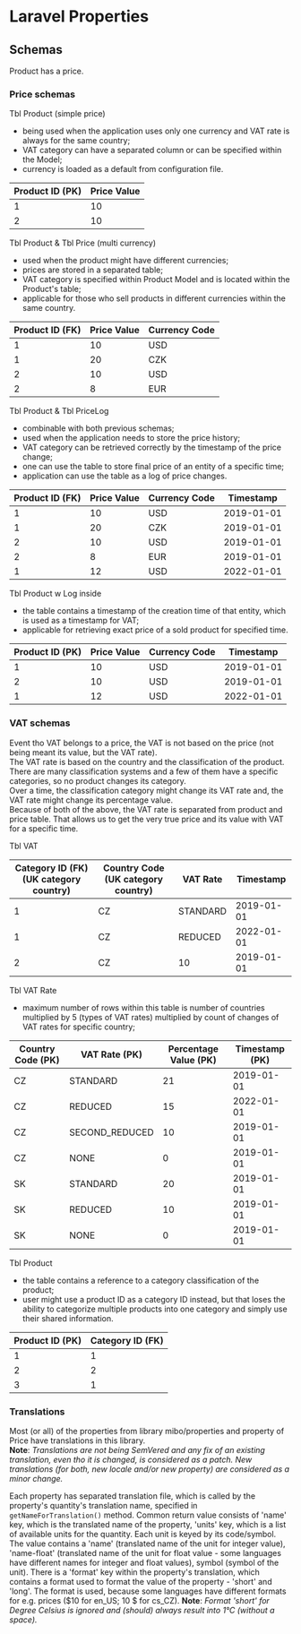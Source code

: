 # Laravel Properties

## Schemas
Product has a price.

### Price schemas

Tbl Product (simple price)
* being used when the application uses only one currency and VAT rate is always for the same country;
* VAT category can have a separated column or can be specified within the Model;
* currency is loaded as a default from configuration file.

| Product ID (PK) | Price Value |
|-----------------|-------------|
| 1               | 10          |
| 2               | 10          |

Tbl Product & Tbl Price (multi currency)
* used when the product might have different currencies;
* prices are stored in a separated table;
* VAT category is specified within Product Model and is located within the Product's table;
* applicable for those who sell products in different currencies within the same country.

| Product ID (FK) | Price Value | Currency Code |
|-----------------|-------------|---------------|
| 1               | 10          | USD           |
| 1               | 20          | CZK           |
| 2               | 10          | USD           |
| 2               | 8           | EUR           |

Tbl Product & Tbl PriceLog
* combinable with both previous schemas;
* used when the application needs to store the price history;
* VAT category can be retrieved correctly by the timestamp of the price change;
* one can use the table to store final price of an entity of a specific time;
* application can use the table as a log of price changes.

| Product ID (FK) | Price Value | Currency Code | Timestamp  |
|-----------------|-------------|---------------|------------|
| 1               | 10          | USD           | 2019-01-01 |
| 1               | 20          | CZK           | 2019-01-01 |
| 2               | 10          | USD           | 2019-01-01 |
| 2               | 8           | EUR           | 2019-01-01 |
| 1               | 12          | USD           | 2022-01-01 |

Tbl Product w Log inside
* the table contains a timestamp of the creation time of that entity, which is used as a timestamp for VAT;
* applicable for retrieving exact price of a sold product for specified time.

| Product ID (PK) | Price Value | Currency Code | Timestamp   |
|-----------------|-------------|---------------|-------------|
| 1               | 10          | USD           | 2019-01-01  |
| 2               | 10          | USD           | 2019-01-01  |
| 1               | 12          | USD           | 2022-01-01  |

### VAT schemas
Event tho VAT belongs to a price, the VAT is not based on the price (not being meant its value, but the VAT rate).  
The VAT rate is based on the country and the classification of the product. There are many classification
systems and a few of them have a specific categories, so no product changes its category.  
Over a time, the classification category might change its VAT rate and, the VAT rate might change its percentage
value.  
Because of both of the above, the VAT rate is separated from product and price table. That allows us to get
the very true price and its value with VAT for a specific time.  

Tbl VAT

| Category ID (FK) (UK category country) | Country Code (UK category country) | VAT Rate | Timestamp   |
|----------------------------------------|------------------------------------|----------|-------------|
| 1                                      | CZ                                 | STANDARD | 2019-01-01  |
| 1                                      | CZ                                 | REDUCED  | 2022-01-01  |
| 2                                      | CZ                                 | 10       | 2019-01-01  |

Tbl VAT Rate
* maximum number of rows within this table is number of countries multiplied by 5 (types of VAT rates) multiplied
  by count of changes of VAT rates for specific country;

| Country Code (PK) | VAT Rate (PK)  | Percentage Value (PK) | Timestamp (PK) |
|-------------------|----------------|-----------------------|----------------|
| CZ                | STANDARD       | 21                    | 2019-01-01     |
| CZ                | REDUCED        | 15                    | 2022-01-01     |
| CZ                | SECOND_REDUCED | 10                    | 2019-01-01     |
| CZ                | NONE           | 0                     | 2019-01-01     |
| SK                | STANDARD       | 20                    | 2019-01-01     |
| SK                | REDUCED        | 10                    | 2019-01-01     |
| SK                | NONE           | 0                     | 2019-01-01     |

Tbl Product
* the table contains a reference to a category classification of the product;
* user might use a product ID as a category ID instead, but that loses the ability to categorize multiple
  products into one category and simply use their shared information.

| Product ID (PK) | Category ID (FK) |
|-----------------|------------------|
| 1               | 1                |
| 2               | 2                |
| 3               | 1                |

### Translations
Most (or all) of the properties from library mibo/properties and property of Price have translations in this
library.  
**Note**: *Translations are not being SemVered and any fix of an existing translation, even tho it is changed,
is considered as a patch. New translations (for both, new locale and/or new property) are considered as a minor
change.*

Each property has separated translation file, which is called by the property's quantity's translation name,
specified in `getNameForTranslation()` method. Common return value consists of 'name' key, which is the translated
name of the property, 'units' key, which is a list of available units for the quantity. Each unit is keyed by
its code/symbol. The value contains a 'name' (translated name of the unit for integer value), 'name-float'
(translated name of the unit for float value - some languages have different names for integer and float values),
symbol (symbol of the unit). There is a 'format' key within the property's translation, which contains a format
used to format the value of the property - 'short' and 'long'. The format is used, because some languages have
different formats for e.g. prices ($10 for en_US; 10 $ for cs_CZ).
**Note**: *Format 'short' for Degree Celsius is ignored and (should) always result into 1°C (without a space).* 
